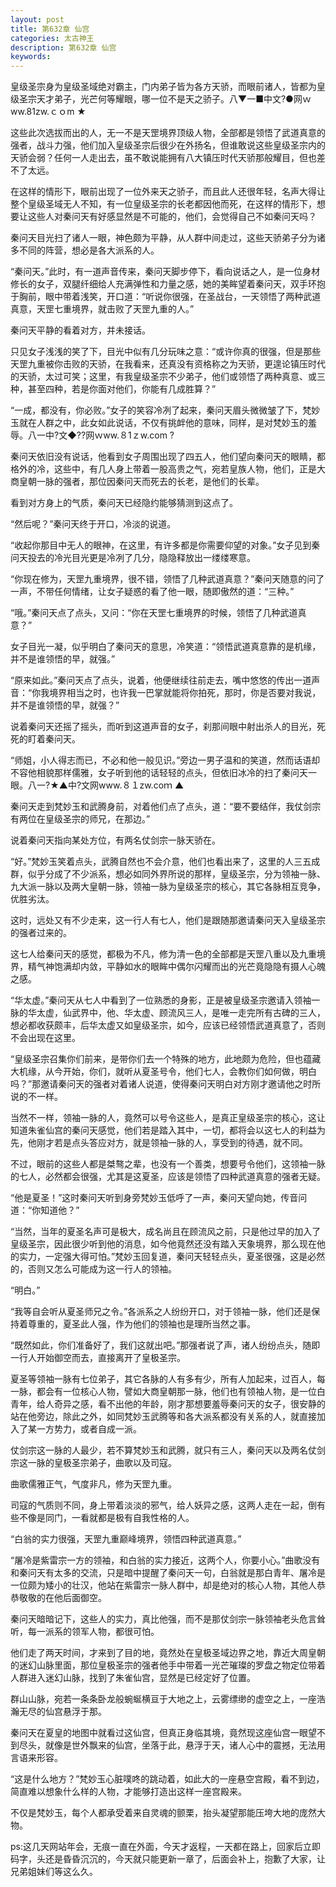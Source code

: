 ```yaml
---
layout: post
title: 第632章 仙宫
categories: 太古神王
description: 第632章 仙宫
keywords:
---
```


皇级圣宗身为皇级圣域绝对霸主，门内弟子皆为各方天骄，而眼前诸人，皆都为皇级圣宗天才弟子，光芒何等耀眼，哪一位不是天之骄子。八▼一■中文?●网ｗww.81zw.ｃｏm ★

这些此次选拔而出的人，无一不是天罡境界顶级人物，全部都是领悟了武道真意的强者，战斗力强，他们加入皇级圣宗后很少在外扬名，但谁敢说这些皇级圣宗内的天骄会弱？任何一人走出去，虽不敢说能拥有八大镇压时代天骄那般耀目，但也差不了太远。

在这样的情形下，眼前出现了一位外来天之骄子，而且此人还很年轻，名声大得让整个皇级圣域无人不知，有一位皇级圣宗的长老都因他而死，在这样的情形下，想要让这些人对秦问天有好感显然是不可能的，他们，会觉得自己不如秦问天吗？

秦问天目光扫了诸人一眼，神色颇为平静，从人群中间走过，这些天骄弟子分为诸多不同的阵营，想必是各大派系的人。

“秦问天。”此时，有一道声音传来，秦问天脚步停下，看向说话之人，是一位身材修长的女子，双腿纤细给人充满弹性和力量之感，她的美眸望着秦问天，双手环抱于胸前，眼中带着浅笑，开口道：“听说你很强，在圣战台，一天领悟了两种武道真意，天罡七重境界，就击败了天罡九重的人。”

秦问天平静的看着对方，并未接话。

只见女子浅浅的笑了下，目光中似有几分玩味之意：“或许你真的很强，但是那些天罡九重被你击败的天骄，在我看来，还真没有资格称之为天骄，更遑论镇压时代的天骄，太过可笑；这里，有我皇级圣宗不少弟子，他们或领悟了两种真意、或三种，甚至四种，若是你面对他们，你能有几成胜算？”

“一成，都没有，你必败。”女子的笑容冷冽了起来，秦问天眉头微微皱了下，梵妙玉就在人群之中，此女如此说话，不仅有挑衅他的意味，同样，是对梵妙玉的羞辱。八一中?文◆??网ｗww.８1ｚw.com ?

秦问天依旧没有说话，他看到女子周围出现了四五人，他们望向秦问天的眼睛，都格外的冷，这些中，有几人身上带着一股高贵之气，宛若皇族人物，他们，正是大商皇朝一脉的强者，那位因秦问天而死去的长老，是他们的长辈。

看到对方身上的气质，秦问天已经隐约能够猜测到这点了。

“然后呢？”秦问天终于开口，冷淡的说道。

“收起你那目中无人的眼神，在这里，有许多都是你需要仰望的对象。”女子见到秦问天投去的冷光目光更是冷冽了几分，隐隐释放出一缕缕寒意。

“你现在修为，天罡九重境界，很不错，领悟了几种武道真意？”秦问天随意的问了一声，不带任何情绪，让女子疑惑的看了他一眼，随即傲然的道：“三种。”

“哦。”秦问天点了点头，又问：“你在天罡七重境界的时候，领悟了几种武道真意？”

女子目光一凝，似乎明白了秦问天的意思，冷笑道：“领悟武道真意靠的是机缘，并不是谁领悟的早，就强。”

“原来如此。”秦问天点了点头，说着，他便继续往前走去，嘴中悠悠的传出一道声音：“你我境界相当之时，也许我一巴掌就能将你拍死，那时，你是否要对我说，并不是谁领悟的早，就强？”

说着秦问天还摇了摇头，而听到这道声音的女子，刹那间眼中射出杀人的目光，死死的盯着秦问天。

“师姐，小人得志而已，不必和他一般见识。”旁边一男子温和的笑道，然而话语却不容他相貌那样儒雅，女子听到他的话轻轻的点头，但依旧冰冷的扫了秦问天一眼。八一?★▲中?文网www.８１zw.coｍ ▲

秦问天走到梵妙玉和武腾身前，对着他们点了点头，道：“要不要结伴，我仗剑宗有两位在皇级圣宗的师兄，在那边。”

说着秦问天指向某处方位，有两名仗剑宗一脉天骄在。

“好。”梵妙玉笑着点头，武腾自然也不会介意，他们也看出来了，这里的人三五成群，似乎分成了不少派系，想必如同外界所说的那样，皇级圣宗，分为领袖一脉、九大派一脉以及两大皇朝一脉，领袖一脉为皇级圣宗的核心，其它各脉相互竞争，优胜劣汰。

这时，远处又有不少走来，这一行人有七人，他们是跟随那邀请秦问天入皇级圣宗的强者过来的。

这七人给秦问天的感觉，都极为不凡，修为清一色的全部都是天罡八重以及九重境界，精气神饱满却内敛，平静如水的眼眸中偶尔闪耀而出的光芒竟隐隐有摄人心魄之感。

“华太虚。”秦问天从七人中看到了一位熟悉的身影，正是被皇级圣宗邀请入领袖一脉的华太虚，仙武界中，他、华太虚、顾流风三人，是唯一走完所有古碑的三人，想必都收获颇丰，后华太虚又如皇级圣宗，如今，应该已经领悟武道真意了，否则不会出现在这里。

“皇级圣宗召集你们前来，是带你们去一个特殊的地方，此地颇为危险，但也蕴藏大机缘，从今开始，你们，就听从夏圣号令，他们七人，会教你们如何做，明白吗？”那邀请秦问天的强者对着诸人说道，使得秦问天明白对方刚才邀请他之时所说的不一样。

当然不一样，领袖一脉的人，竟然可以号令这些人，是真正皇级圣宗的核心，这让知道朱雀仙宫的秦问天感觉，他们若是踏入其中，一切，都将会以这七人的利益为先，他刚才若是点头答应对方，就是领袖一脉的人，享受到的待遇，就不同。

不过，眼前的这些人都是桀骜之辈，也没有一个善类，想要号令他们，这领袖一脉的七人，必然都会很强，尤其是这夏圣，应该是领悟了四种武道真意的强者无疑。

“他是夏圣！”这时秦问天听到身旁梵妙玉低呼了一声，秦问天望向她，传音问道：“你知道他？”

“当然，当年的夏圣名声可是极大，成名尚且在顾流风之前，只是他过早的加入了皇级圣宗，因此很少听到他的消息，如今他竟然还没有踏入天象境界，那么现在他的实力，一定强大得可怕。”梵妙玉回复道，秦问天轻轻点头，夏圣很强，这是必然的，否则又怎么可能成为这一行人的领袖。

“明白。”

“我等自会听从夏圣师兄之令。”各派系之人纷纷开口，对于领袖一脉，他们还是保持着尊重的，夏圣此人强，作为他们的领袖也是理所当然之事。

“既然如此，你们准备好了，我们这就出吧。”那强者说了声，诸人纷纷点头，随即一行人开始御空而去，直接离开了皇极圣宗。

夏圣等领袖一脉有七位弟子，其它各脉的人有多有少，所有人加起来，过百人，每一脉，都会有一位核心人物，譬如大商皇朝那一脉，他们也有领袖人物，是一位白青年，给人奇异之感，看不出他的年龄，刚才那想要羞辱秦问天的女子，很安静的站在他旁边，除此之外，如同梵妙玉武腾等和各大派系都没有关系的人，就直接加入了某一方势力，或者自成一派。

仗剑宗这一脉的人最少，若不算梵妙玉和武腾，就只有三人，秦问天以及两名仗剑宗这一脉的皇极圣宗弟子，曲歌以及司寇。

曲歌儒雅正气，气度非凡，修为天罡九重。

司寇的气质则不同，身上带着淡淡的邪气，给人妖异之感，这两人走在一起，倒有些不像是同门，一看就都是极有自我性格的人。

“白翁的实力很强，天罡九重巅峰境界，领悟四种武道真意。”

“屠冷是紫雷宗一方的领袖，和白翁的实力接近，这两个人，你要小心。”曲歌没有和秦问天有太多的交流，只是暗中提醒了秦问天一句，白翁就是那白青年、屠冷是一位颇为矮小的壮汉，他站在紫雷宗一脉人群中，却是绝对的核心人物，其他人恭恭敬敬的在他后面御空。

秦问天暗暗记下，这些人的实力，真比他强，而不是那仗剑宗一脉领袖老头危言耸听，每一派系的领军人物，都很可怕。

他们走了两天时间，才来到了目的地，竟然处在皇极圣域边界之地，靠近大周皇朝的迷幻山脉里面，那位皇极圣宗的强者他手中带着一光芒璀璨的罗盘之物定位带着人群进入迷幻山脉，找到了朱雀仙宫，显然是已经定好了位置。

群山山脉，宛若一条条卧龙般蜿蜒横亘于大地之上，云雾缥缈的虚空之上，一座浩瀚无尽的仙宫悬浮于那。

秦问天在夏皇的地图中就看过这仙宫，但真正身临其境，竟然现这座仙宫一眼望不到尽头，就像是世外飘来的仙宫，坐落于此，悬浮于天，诸人心中的震撼，无法用言语来形容。

“这是什么地方？”梵妙玉心脏噗咚的跳动着，如此大的一座悬空宫殿，看不到边，简直难以想象什么样的人物，才能够打造出这样一座宫殿来。

不仅是梵妙玉，每个人都承受着来自灵魂的颤栗，抬头凝望那能压垮大地的庞然大物。

ps:这几天网站年会，无痕一直在外面，今天才返程，一天都在路上，回家后立即码字，头还是昏昏沉沉的，今天就只能更新一章了，后面会补上，抱歉了大家，让兄弟姐妹们等这么久。
